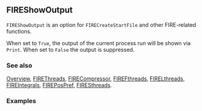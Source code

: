 ```mathematica
 
```

## FIREShowOutput

`FIREShowOutput` is an option for `FIRECreateStartFile` and other FIRE-related functions.

When set to `True`, the output of the current process run will be shown via `Print`. When set to `False` the output is suppressed.

### See also

[Overview](Extra/FeynHelpers.md), [FIREThreads](FIREThreads.md), [FIRECompressor](FIRECompressor.md), [FIREFthreads](FIREFthreads.md), [FIRELthreads](FIRELthreads.md), [FIREIntegrals](FIREIntegrals.md), [FIREPosPref](FIREPosPref.md), [FIRESthreads](FIRESthreads.md).

### Examples